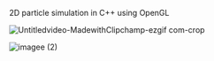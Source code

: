 2D particle simulation in C++ using OpenGL


![Untitledvideo-MadewithClipchamp-ezgif com-crop](https://github.com/user-attachments/assets/6c95d101-726b-4080-abda-5d9dd5458edb)



![imagee (2)](https://github.com/user-attachments/assets/350c4cc3-604a-42d3-a0a8-8e51e1418cfb)

